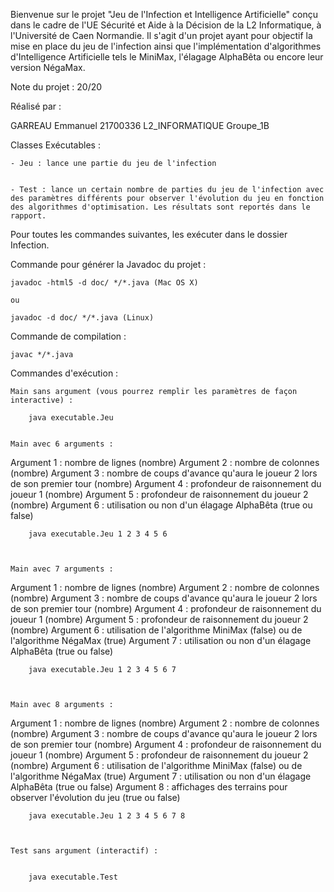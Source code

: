 Bienvenue sur le projet "Jeu de l'Infection et Intelligence Artificielle" conçu dans le cadre de l'UE Sécurité et Aide à la Décision de la L2 Informatique, à l'Université de Caen Normandie.
Il s'agit d'un projet ayant pour objectif la mise en place du jeu de l'infection ainsi que l'implémentation d'algorithmes d'Intelligence Artificielle tels le MiniMax, l'élagage AlphaBêta ou encore leur version NégaMax.

Note du projet : 20/20


Réalisé par :

GARREAU		Emmanuel	21700336	L2_INFORMATIQUE		Groupe_1B


Classes Exécutables :


	- Jeu : lance une partie du jeu de l'infection


	- Test : lance un certain nombre de parties du jeu de l'infection avec des paramètres différents pour observer l'évolution du jeu en fonction des algorithmes d'optimisation. Les résultats sont reportés dans le rapport.




Pour toutes les commandes suivantes, les exécuter dans le dossier Infection.


Commande pour générer la Javadoc du projet :


	javadoc -html5 -d doc/ */*.java (Mac OS X)

	ou

	javadoc -d doc/ */*.java (Linux)


Commande de compilation :


	javac */*.java


Commandes d'exécution :


	Main sans argument (vous pourrez remplir les paramètres de façon interactive) :

		java executable.Jeu
	
	
	Main avec 6 arguments :

Argument 1 : nombre de lignes (nombre)
Argument 2 : nombre de colonnes (nombre)
Argument 3 : nombre de coups d'avance qu'aura le joueur 2 lors de son premier tour (nombre)
Argument 4 : profondeur de raisonnement du joueur 1 (nombre)
Argument 5 : profondeur de raisonnement du joueur 2 (nombre)
Argument 6 : utilisation ou non d'un élagage AlphaBêta (true ou false)


		java executable.Jeu 1 2 3 4 5 6



	Main avec 7 arguments :

Argument 1 : nombre de lignes (nombre)
Argument 2 : nombre de colonnes (nombre)
Argument 3 : nombre de coups d'avance qu'aura le joueur 2 lors de son premier tour (nombre)
Argument 4 : profondeur de raisonnement du joueur 1 (nombre)
Argument 5 : profondeur de raisonnement du joueur 2 (nombre)
Argument 6 : utilisation de l'algorithme MiniMax (false) ou de l'algorithme NégaMax (true)
Argument 7 : utilisation ou non d'un élagage AlphaBêta (true ou false)


		java executable.Jeu 1 2 3 4 5 6 7



	Main avec 8 arguments :

Argument 1 : nombre de lignes (nombre)
Argument 2 : nombre de colonnes (nombre)
Argument 3 : nombre de coups d'avance qu'aura le joueur 2 lors de son premier tour (nombre)
Argument 4 : profondeur de raisonnement du joueur 1 (nombre)
Argument 5 : profondeur de raisonnement du joueur 2 (nombre)
Argument 6 : utilisation de l'algorithme MiniMax (false) ou de l'algorithme NégaMax (true)
Argument 7 : utilisation ou non d'un élagage AlphaBêta (true ou false)
Argument 8 : affichages des terrains pour observer l'évolution du jeu (true ou false)


		java executable.Jeu 1 2 3 4 5 6 7 8



	Test sans argument (interactif) :


		java executable.Test
